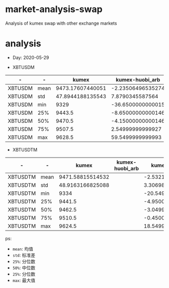 # market-analysis-swap
Analysis of kumex swap with other exchange markets
# analysis
* Day: 2020-05-29

- XBTUSDM

-|-|kumex|kumex-huobi_arb|kumex-okex_arb
---|---|---|---|---
XBTUSDM | mean | 9473.17607440051 | -2.23506496535274 | -1.62399724219201
XBTUSDM | std | 47.8944188135543 | 7.8790345587564 | 6.46157610723745
XBTUSDM | min | 9329 | -36.6500000000015 | -33.6500000000014
XBTUSDM | 25% | 9443.5 | -8.65000000000146 | -6.95000000000073
XBTUSDM | 50% | 9470.5 | -4.15000000000146 | -2.54999999999927
XBTUSDM | 75% | 9507.5 | 2.54999999999927 | 2.45000000000073
XBTUSDM | max | 9628.5 | 59.5499999999993 | 61.4500000000007


- XBTUSDTM

-|-|kumex|kumex-huobi_arb|kumex-okex_arb
---|---|---|---|---
XBTUSDTM | mean | 9471.58815514532 |  | -2.53214998297694
XBTUSDTM | std | 48.9163166825088 |  | 3.30698992750703
XBTUSDTM | min | 9334 |  | -20.5499999999993
XBTUSDTM | 25% | 9441.5 |  | -4.95000000000073
XBTUSDTM | 50% | 9462.5 |  | -3.04999999999927
XBTUSDTM | 75% | 9510.5 |  | -0.450000000000728
XBTUSDTM | max | 9624.5 |  | 18.5499999999993


ps: 
- `mean`: 均值
- `std`: 标准差
- `25%`: 分位数
- `50%`: 中位数
- `25%`: 分位数
- `max`: 最大值
